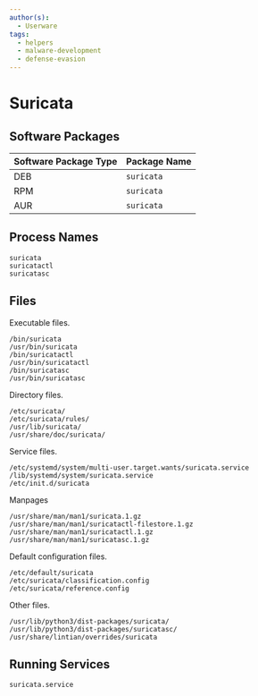 ```yaml
---
author(s):
  - Userware
tags:
  - helpers
  - malware-development
  - defense-evasion
---
```

# Suricata

## Software Packages

| Software Package Type | Package Name |
| --------------------- | ------------ |
| DEB                   | `suricata`   |
| RPM                   | `suricata`   |
| AUR                   | `suricata`   |

## Process Names

```
suricata
suricatactl
suricatasc
```

## Files

Executable files.

```
/bin/suricata
/usr/bin/suricata
/bin/suricatactl
/usr/bin/suricatactl
/bin/suricatasc
/usr/bin/suricatasc
```

Directory files.

```
/etc/suricata/
/etc/suricata/rules/
/usr/lib/suricata/
/usr/share/doc/suricata/
```

Service files.

```
/etc/systemd/system/multi-user.target.wants/suricata.service
/lib/systemd/system/suricata.service
/etc/init.d/suricata
```

Manpages

```
/usr/share/man/man1/suricata.1.gz
/usr/share/man/man1/suricatactl-filestore.1.gz
/usr/share/man/man1/suricatactl.1.gz
/usr/share/man/man1/suricatasc.1.gz
```

Default configuration files.

```
/etc/default/suricata
/etc/suricata/classification.config
/etc/suricata/reference.config
```

Other files.

```
/usr/lib/python3/dist-packages/suricata/
/usr/lib/python3/dist-packages/suricatasc/
/usr/share/lintian/overrides/suricata
```

## Running Services

```
suricata.service
```